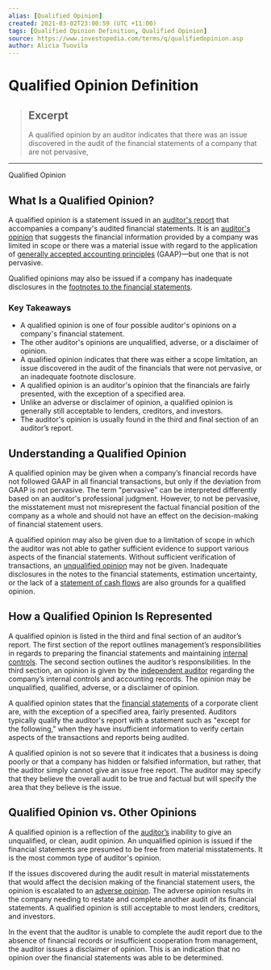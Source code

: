 ```yaml
---
alias: [Qualified Opinion]
created: 2021-03-02T23:00:59 (UTC +11:00)
tags: [Qualified Opinion Definition, Qualified Opinion]
source: https://www.investopedia.com/terms/q/qualifiedopinion.asp
author: Alicia Tuovila
---
```


# Qualified Opinion Definition

> ## Excerpt
> A qualified opinion by an auditor indicates that there was an issue discovered in the audit of the financial statements of a company that are not pervasive,

---

Qualified Opinion
## What Is a Qualified Opinion?

A qualified opinion is a statement issued in an [auditor's report](https://www.investopedia.com/terms/a/auditorsreport.asp) that accompanies a company's audited financial statements. It is an [auditor's opinion](https://www.investopedia.com/terms/a/auditors-opinion.asp) that suggests the financial information provided by a company was limited in scope or there was a material issue with regard to the application of [generally accepted accounting principles](https://www.investopedia.com/terms/g/gaap.asp) (GAAP)—but one that is not pervasive.

Qualified opinions may also be issued if a company has inadequate disclosures in the [footnotes to the financial statements](https://www.investopedia.com/terms/f/footnote.asp).

### Key Takeaways

-   A qualified opinion is one of four possible auditor's opinions on a company's financial statement.
-   The other auditor's opinions are unqualified, adverse, or a disclaimer of opinion.
-   A qualified opinion indicates that there was either a scope limitation, an issue discovered in the audit of the financials that were not pervasive, or an inadequate footnote disclosure.
-   A qualified opinion is an auditor's opinion that the financials are fairly presented, with the exception of a specified area.
-   Unlike an adverse or disclaimer of opinion, a qualified opinion is generally still acceptable to lenders, creditors, and investors.
-   The auditor's opinion is usually found in the third and final section of an auditor’s report.

## Understanding a Qualified Opinion

A qualified opinion may be given when a company’s financial records have not followed GAAP in all financial transactions, but only if the deviation from GAAP is not pervasive. The term "pervasive" can be interpreted differently based on an auditor's professional judgment. However, to not be pervasive, the misstatement must not misrepresent the factual financial position of the company as a whole and should not have an effect on the decision-making of financial statement users.

A qualified opinion may also be given due to a limitation of scope in which the auditor was not able to gather sufficient evidence to support various aspects of the financial statements. Without sufficient verification of transactions, an [unqualified opinion](https://www.investopedia.com/terms/u/unqualified-opinion.asp) may not be given. Inadequate disclosures in the notes to the financial statements, estimation uncertainty, or the lack of a [statement of cash flows](https://www.investopedia.com/terms/c/cashflowstatement.asp) are also grounds for a qualified opinion.

## How a Qualified Opinion Is Represented

A qualified opinion is listed in the third and final section of an auditor’s report. The first section of the report outlines management’s responsibilities in regards to preparing the financial statements and maintaining [internal controls](https://www.investopedia.com/terms/i/internalcontrols.asp). The second section outlines the auditor’s responsibilities. In the third section, an opinion is given by the [independent auditor](https://www.investopedia.com/terms/i/independentauditor.asp) regarding the company’s internal controls and accounting records. The opinion may be unqualified, qualified, adverse, or a disclaimer of opinion.

A qualified opinion states that the [financial statements](https://www.investopedia.com/terms/f/financial-statements.asp) of a corporate client are, with the exception of a specified area, fairly presented. Auditors typically qualify the auditor's report with a statement such as "except for the following," when they have insufficient information to verify certain aspects of the transactions and reports being audited.

A qualified opinion is not so severe that it indicates that a business is doing poorly or that a company has hidden or falsified information, but rather, that the auditor simply cannot give an issue free report. The auditor may specify that they believe the overall audit to be true and factual but will specify the area that they believe is the issue.

## Qualified Opinion vs. Other Opinions

A qualified opinion is a reflection of the [auditor’s](https://www.investopedia.com/terms/a/auditor.asp) inability to give an unqualified, or clean, audit opinion. An unqualified opinion is issued if the financial statements are presumed to be free from material misstatements. It is the most common type of auditor's opinion.

If the issues discovered during the audit result in material misstatements that would affect the decision making of the financial statement users, the opinion is escalated to an [adverse opinion](https://www.investopedia.com/terms/a/adverseopinion.asp). The adverse opinion results in the company needing to restate and complete another audit of its financial statements. A qualified opinion is still acceptable to most lenders, creditors, and investors.

In the event that the auditor is unable to complete the audit report due to the absence of financial records or insufficient cooperation from management, the auditor issues a disclaimer of opinion. This is an indication that no opinion over the financial statements was able to be determined.
